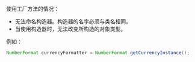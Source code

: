 使用工厂方法的情况：

+ 无法命名构造器。构造器的名字必须与类名相同。
+ 当使用构造器时，无法改变所构造的对象类型。

例如：

```java
NumberFormat currencyFormatter = NumberFormat.getCurrencyInstance();
```

